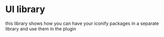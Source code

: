# UI library

this library shows how you can have your iconify packages in a separate library and use them in the plugin
